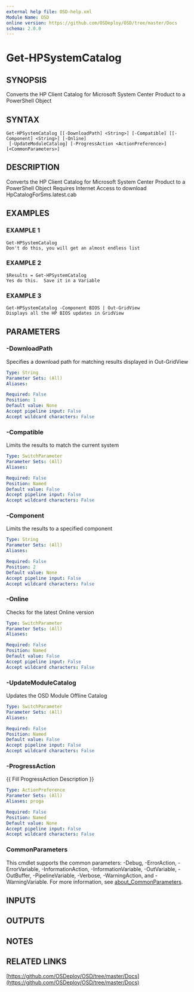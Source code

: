 ```yaml
---
external help file: OSD-help.xml
Module Name: OSD
online version: https://github.com/OSDeploy/OSD/tree/master/Docs
schema: 2.0.0
---
```


# Get-HPSystemCatalog

## SYNOPSIS
Converts the HP Client Catalog for Microsoft System Center Product to a PowerShell Object

## SYNTAX

```
Get-HPSystemCatalog [[-DownloadPath] <String>] [-Compatible] [[-Component] <String>] [-Online]
 [-UpdateModuleCatalog] [-ProgressAction <ActionPreference>] [<CommonParameters>]
```

## DESCRIPTION
Converts the HP Client Catalog for Microsoft System Center Product to a PowerShell Object
Requires Internet Access to download HpCatalogForSms.latest.cab

## EXAMPLES

### EXAMPLE 1
```
Get-HPSystemCatalog
Don't do this, you will get an almost endless list
```

### EXAMPLE 2
```
$Results = Get-HPSystemCatalog
Yes do this.  Save it in a Variable
```

### EXAMPLE 3
```
Get-HPSystemCatalog -Component BIOS | Out-GridView
Displays all the HP BIOS updates in GridView
```

## PARAMETERS

### -DownloadPath
Specifies a download path for matching results displayed in Out-GridView

```yaml
Type: String
Parameter Sets: (All)
Aliases:

Required: False
Position: 1
Default value: None
Accept pipeline input: False
Accept wildcard characters: False
```

### -Compatible
Limits the results to match the current system

```yaml
Type: SwitchParameter
Parameter Sets: (All)
Aliases:

Required: False
Position: Named
Default value: False
Accept pipeline input: False
Accept wildcard characters: False
```

### -Component
Limits the results to a specified component

```yaml
Type: String
Parameter Sets: (All)
Aliases:

Required: False
Position: 2
Default value: None
Accept pipeline input: False
Accept wildcard characters: False
```

### -Online
Checks for the latest Online version

```yaml
Type: SwitchParameter
Parameter Sets: (All)
Aliases:

Required: False
Position: Named
Default value: False
Accept pipeline input: False
Accept wildcard characters: False
```

### -UpdateModuleCatalog
Updates the OSD Module Offline Catalog

```yaml
Type: SwitchParameter
Parameter Sets: (All)
Aliases:

Required: False
Position: Named
Default value: False
Accept pipeline input: False
Accept wildcard characters: False
```

### -ProgressAction
{{ Fill ProgressAction Description }}

```yaml
Type: ActionPreference
Parameter Sets: (All)
Aliases: proga

Required: False
Position: Named
Default value: None
Accept pipeline input: False
Accept wildcard characters: False
```

### CommonParameters
This cmdlet supports the common parameters: -Debug, -ErrorAction, -ErrorVariable, -InformationAction, -InformationVariable, -OutVariable, -OutBuffer, -PipelineVariable, -Verbose, -WarningAction, and -WarningVariable. For more information, see [about_CommonParameters](http://go.microsoft.com/fwlink/?LinkID=113216).

## INPUTS

## OUTPUTS

## NOTES

## RELATED LINKS

[https://github.com/OSDeploy/OSD/tree/master/Docs](https://github.com/OSDeploy/OSD/tree/master/Docs)

